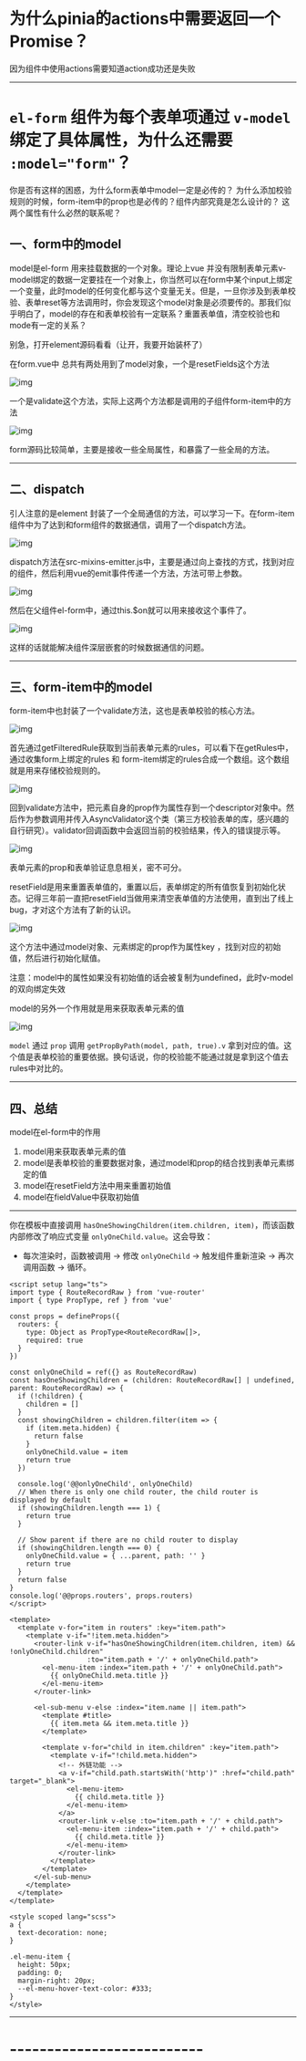 # 为什么pinia的actions中需要返回一个Promise？

因为组件中使用actions需要知道action成功还是失败



---

# `el-form` 组件为每个表单项通过 `v-model` 绑定了具体属性，为什么还需要 `:model="form"`？

你是否有这样的困惑，为什么form表单中model一定是必传的？ 为什么添加校验规则的时候，form-item中的prop也是必传的？组件内部究竟是怎么设计的？ 这两个属性有什么必然的联系呢？

## 一、form中的model

model是el-form 用来挂载数据的一个对象。理论上vue 并没有限制表单元素v-model绑定的数据一定要挂在一个对象上，你当然可以在form中某个input上绑定一个变量，此时model的任何变化都与这个变量无关。但是，一旦你涉及到表单校验、表单reset等方法调用时，你会发现这个model对象是必须要传的。那我们似乎明白了，model的存在和表单校验有一定联系？重置表单值，清空校验也和mode有一定的关系？

别急，打开element源码看看（让开，我要开始装杯了）

在form.vue中 总共有两处用到了model对象，一个是resetFields这个方法

![img](./assets/fe7db6801b4a46fbbb3a838730ddaa34~tplv-k3u1fbpfcp-zoom-in-crop-mark:1512:0:0:0.awebp)

一个是validate这个方法，实际上这两个方法都是调用的子组件form-item中的方法

![img](./assets/685446335ec8421cbc3a8829ff3d2aed~tplv-k3u1fbpfcp-zoom-in-crop-mark:1512:0:0:0.awebp)

form源码比较简单，主要是接收一些全局属性，和暴露了一些全局的方法。

---

## 二、dispatch

引人注意的是element 封装了一个全局通信的方法，可以学习一下。在form-item组件中为了达到和form组件的数据通信，调用了一个dispatch方法。

![img](./assets/59ffd4da0455449f839b3823f68492c5~tplv-k3u1fbpfcp-zoom-in-crop-mark:1512:0:0:0.awebp)

dispatch方法在src-mixins-emitter.js中，主要是通过向上查找的方式，找到对应的组件，然后利用vue的emit事件传递一个方法，方法可带上参数。

![img](./assets/8a0ad3482a7a49aea8b93263a01c45c8~tplv-k3u1fbpfcp-zoom-in-crop-mark:1512:0:0:0.awebp)

然后在父组件el-form中，通过this.$on就可以用来接收这个事件了。

![img](./assets/3fbd92e66f1f45f19f36d786ee4fb8b0~tplv-k3u1fbpfcp-zoom-in-crop-mark:1512:0:0:0.awebp)

这样的话就能解决组件深层嵌套的时候数据通信的问题。

---

## 三、form-item中的model

form-item中也封装了一个validate方法，这也是表单校验的核心方法。

![img](./assets/97c135be02d14faa9628ad33d5049ec4~tplv-k3u1fbpfcp-zoom-in-crop-mark:1512:0:0:0.awebp)

首先通过getFilteredRule获取到当前表单元素的rules，可以看下在getRules中，通过收集form上绑定的rules 和 form-item绑定的rules合成一个数组。这个数组就是用来存储校验规则的。

![img](./assets/8af7607402df4fe7920bdb3e138d3169~tplv-k3u1fbpfcp-zoom-in-crop-mark:1512:0:0:0.awebp)

回到validate方法中，把元素自身的prop作为属性存到一个descriptor对象中。然后作为参数调用并传入AsyncValidator这个类（第三方校验表单的库，感兴趣的自行研究）。validator回调函数中会返回当前的校验结果，传入的错误提示等。

![img](./assets/e21615319410452b996e1db5672616ce~tplv-k3u1fbpfcp-zoom-in-crop-mark:1512:0:0:0.awebp)

表单元素的prop和表单验证息息相关，密不可分。

resetField是用来重置表单值的，重置以后，表单绑定的所有值恢复到初始化状态。记得三年前一直把resetField当做用来清空表单值的方法使用，直到出了线上bug，才对这个方法有了新的认识。

![img](./assets/429d48e827cf4cd38cd64d51d1de76fc~tplv-k3u1fbpfcp-zoom-in-crop-mark:1512:0:0:0.awebp)

这个方法中通过model对象、元素绑定的prop作为属性key ，找到对应的初始值，然后进行初始化赋值。

注意：model中的属性如果没有初始值的话会被复制为undefined，此时v-model的双向绑定失效

model的另外一个作用就是用来获取表单元素的值

![img](./assets/3e5c7878f4fd475394f4f55eb5293c24~tplv-k3u1fbpfcp-zoom-in-crop-mark:1512:0:0:0.awebp)

`model` 通过 `prop` 调用 `getPropByPath(model, path, true).v` 拿到对应的值。这个值是表单校验的重要依据。换句话说，你的校验能不能通过就是拿到这个值去rules中对比的。

---

## 四、总结

model在el-form中的作用

1. model用来获取表单元素的值
2. model是表单校验的重要数据对象，通过model和prop的结合找到表单元素绑定的值
3. model在resetField方法中用来重置初始值
4. model在fieldValue中获取初始值



---



你在模板中直接调用 `hasOneShowingChildren(item.children, item)`，而该函数内部修改了响应式变量 `onlyOneChild.value`。这会导致：

- 每次渲染时，函数被调用 → 修改 `onlyOneChild` → 触发组件重新渲染 → 再次调用函数 → 循环。

~~~vue
<script setup lang="ts">
import type { RouteRecordRaw } from 'vue-router'
import { type PropType, ref } from 'vue'

const props = defineProps({
  routers: {
    type: Object as PropType<RouteRecordRaw[]>,
    required: true
  }
})

const onlyOneChild = ref({} as RouteRecordRaw)
const hasOneShowingChildren = (children: RouteRecordRaw[] | undefined, parent: RouteRecordRaw) => {
  if (!children) {
    children = []
  }
  const showingChildren = children.filter(item => {
    if (item.meta.hidden) {
      return false
    }
    onlyOneChild.value = item
    return true
  })

  console.log('@@onlyOneChild', onlyOneChild)
  // When there is only one child router, the child router is displayed by default
  if (showingChildren.length === 1) {
    return true
  }

  // Show parent if there are no child router to display
  if (showingChildren.length === 0) {
    onlyOneChild.value = { ...parent, path: '' }
    return true
  }
  return false
}
console.log('@@props.routers', props.routers)
</script>

<template>
  <template v-for="item in routers" :key="item.path">
    <template v-if="!item.meta.hidden">
      <router-link v-if="hasOneShowingChildren(item.children, item) && !onlyOneChild.children"
                   :to="item.path + '/' + onlyOneChild.path">
        <el-menu-item :index="item.path + '/' + onlyOneChild.path">
          {{ onlyOneChild.meta.title }}
        </el-menu-item>
      </router-link>

      <el-sub-menu v-else :index="item.name || item.path">
        <template #title>
          {{ item.meta && item.meta.title }}
        </template>

        <template v-for="child in item.children" :key="item.path">
          <template v-if="!child.meta.hidden">
            <!-- 外链功能 -->
            <a v-if="child.path.startsWith('http')" :href="child.path" target="_blank">
              <el-menu-item>
                {{ child.meta.title }}
              </el-menu-item>
            </a>
            <router-link v-else :to="item.path + '/' + child.path">
              <el-menu-item :index="item.path + '/' + child.path">
                {{ child.meta.title }}
              </el-menu-item>
            </router-link>
          </template>
        </template>
      </el-sub-menu>
    </template>
  </template>
</template>

<style scoped lang="scss">
a {
  text-decoration: none;
}

.el-menu-item {
  height: 50px;
  padding: 0;
  margin-right: 20px;
  --el-menu-hover-text-color: #333;
}
</style>
~~~



---













# --------------------------




